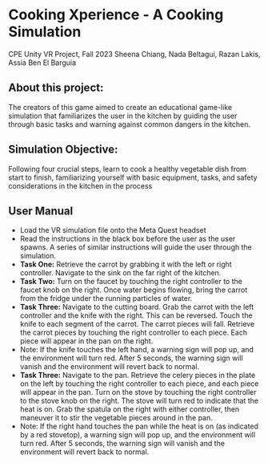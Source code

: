 # Cooking Xperience - A Cooking Simulation
CPE Unity VR Project, Fall 2023
Sheena Chiang, Nada Beltagui, Razan Lakis, Assia Ben El Barguia

## About this project:
The creators of this game aimed to create an educational game-like simulation that familiarizes the user in the kitchen by guiding the user through basic tasks and warning against common dangers in the kitchen.

## Simulation Objective:
Following four crucial steps, learn to cook a healthy vegetable dish from start to finish, familiarizing yourself with basic equipment, tasks, and safety considerations in the kitchen in the process

## User Manual
- Load the VR simulation file onto the Meta Quest headset
- Read the instructions in the black box before the user as the user spawns. A series of similar instructions will guide the user through the simulation.
- **Task One:** Retrieve the carrot by grabbing it with the left or right controller. Navigate to the sink on the far right of the kitchen.
- **Task Two:** Turn on the faucet by touching the right controller to the faucet knob on the right. Once water begins flowing, bring the carrot from the fridge under the running particles of water.
- **Task Three:** Navigate to the cutting board. Grab the carrot with the left controller and the knife with the right. This can be reversed. Touch the knife to each segment of the carrot. The carrot pieces will fall. Retrieve the carrot pieces by touching the right controller to each piece. Each piece will appear in the pan on the right.
- Note: If the knife touches the left hand, a warning sign will pop up, and the environment will turn red. After 5 seconds, the warning sign will vanish and the environment will revert back to normal.
- **Task Three:** Navigate to the pan. Retrieve the celery pieces in the plate on the left by touching the right controller to each piece, and each piece will appear in the pan. Turn on the stove by touching the right controller to the stove knob on the right. The stove will turn red to indicate that the heat is on. Grab the spatula on the right with either controller, then maneuver it to stir the vegetable pieces around in the pan.
- Note: If the right hand touches the pan while the heat is on (as indicated by a red stovetop), a warning sign will pop up, and the environment will turn red. After 5 seconds, the warning sign will vanish and the environment will revert back to normal.
